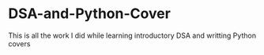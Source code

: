 # DSA-and-Python-Cover
This is all the work I did while learning introductory DSA and writting Python covers
